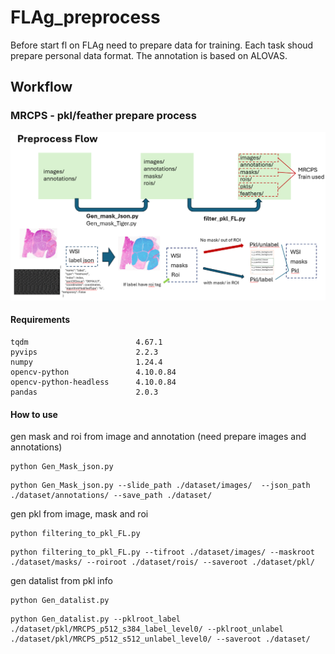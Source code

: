 # FLAg_preprocess
Before start fl on FLAg need to prepare data for training.
Each task shoud prepare personal data format.
The annotation is based on ALOVAS.

## Workflow
### MRCPS - pkl/feather prepare process
![image](./readme_img/preprocess_workflow.png)


#### Requirements
```
tqdm                        4.67.1
pyvips                      2.2.3
numpy                       1.24.4
opencv-python               4.10.0.84
opencv-python-headless      4.10.0.84
pandas                      2.0.3
```

#### How to use
gen mask and roi from image and annotation (need prepare images and annotations)
```
python Gen_Mask_json.py
```
```
python Gen_Mask_json.py --slide_path ./dataset/images/  --json_path ./dataset/annotations/ --save_path ./dataset/
```

gen pkl from image, mask and roi  
```
python filtering_to_pkl_FL.py
```
```
python filtering_to_pkl_FL.py --tifroot ./dataset/images/ --maskroot ./dataset/masks/ --roiroot ./dataset/rois/ --saveroot ./dataset/pkl/
```

gen datalist from pkl info
```
python Gen_datalist.py 
```
```
python Gen_datalist.py --pklroot_label ./dataset/pkl/MRCPS_p512_s384_label_level0/ --pklroot_unlabel ./dataset/pkl/MRCPS_p512_s512_unlabel_level0/ --saveroot ./dataset/
```
